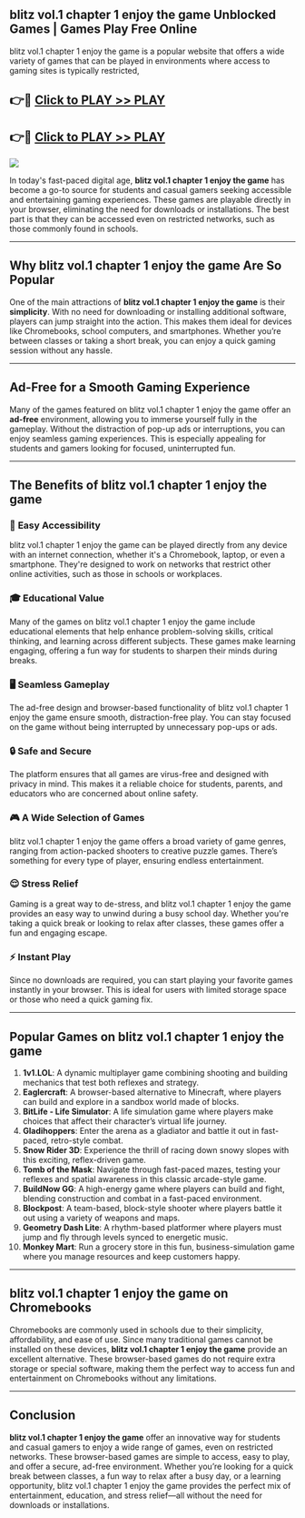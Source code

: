 ## blitz vol.1 chapter 1  enjoy the game Unblocked Games | Games Play Free Online

blitz vol.1 chapter 1  enjoy the game is a popular website that offers a wide variety of games that can be played in environments where access to gaming sites is typically restricted,


## 👉🔴 [Click to PLAY >> PLAY](http://freeplayer.one?title=blitz_vol.1_chapter_1__enjoy_the_game&ref=19D)

## 👉🔴 [Click to PLAY >> PLAY](http://freeplayer.one?title=blitz_vol.1_chapter_1__enjoy_the_game&ref=19D)


<a href="http://freeplayer.one?title=blitz_vol.1_chapter_1__enjoy_the_game&ref=19D"><img src="https://clearcache.store/games.png"></a>

In today's fast-paced digital age, **blitz vol.1 chapter 1  enjoy the game** has become a go-to source for students and casual gamers seeking accessible and entertaining gaming experiences. These games are playable directly in your browser, eliminating the need for downloads or installations. The best part is that they can be accessed even on restricted networks, such as those commonly found in schools.

---

## **Why blitz vol.1 chapter 1  enjoy the game Are So Popular**

One of the main attractions of **blitz vol.1 chapter 1  enjoy the game** is their **simplicity**. With no need for downloading or installing additional software, players can jump straight into the action. This makes them ideal for devices like Chromebooks, school computers, and smartphones. Whether you’re between classes or taking a short break, you can enjoy a quick gaming session without any hassle.

---

## **Ad-Free for a Smooth Gaming Experience**

Many of the games featured on blitz vol.1 chapter 1  enjoy the game offer an **ad-free** environment, allowing you to immerse yourself fully in the gameplay. Without the distraction of pop-up ads or interruptions, you can enjoy seamless gaming experiences. This is especially appealing for students and gamers looking for focused, uninterrupted fun.

---

## **The Benefits of blitz vol.1 chapter 1  enjoy the game**

### 🚪 **Easy Accessibility**
blitz vol.1 chapter 1  enjoy the game can be played directly from any device with an internet connection, whether it's a Chromebook, laptop, or even a smartphone. They're designed to work on networks that restrict other online activities, such as those in schools or workplaces.

### 🎓 **Educational Value**
Many of the games on blitz vol.1 chapter 1  enjoy the game include educational elements that help enhance problem-solving skills, critical thinking, and learning across different subjects. These games make learning engaging, offering a fun way for students to sharpen their minds during breaks.

### 🖥️ **Seamless Gameplay**
The ad-free design and browser-based functionality of blitz vol.1 chapter 1  enjoy the game ensure smooth, distraction-free play. You can stay focused on the game without being interrupted by unnecessary pop-ups or ads.

### 🔒 **Safe and Secure**
The platform ensures that all games are virus-free and designed with privacy in mind. This makes it a reliable choice for students, parents, and educators who are concerned about online safety.

### 🎮 **A Wide Selection of Games**
blitz vol.1 chapter 1  enjoy the game offers a broad variety of game genres, ranging from action-packed shooters to creative puzzle games. There’s something for every type of player, ensuring endless entertainment.

### 😌 **Stress Relief**
Gaming is a great way to de-stress, and blitz vol.1 chapter 1  enjoy the game provides an easy way to unwind during a busy school day. Whether you're taking a quick break or looking to relax after classes, these games offer a fun and engaging escape.

### ⚡ **Instant Play**
Since no downloads are required, you can start playing your favorite games instantly in your browser. This is ideal for users with limited storage space or those who need a quick gaming fix.

---

## **Popular Games on blitz vol.1 chapter 1  enjoy the game**

1. **1v1.LOL**: A dynamic multiplayer game combining shooting and building mechanics that test both reflexes and strategy.
2. **Eaglercraft**: A browser-based alternative to Minecraft, where players can build and explore in a sandbox world made of blocks.
3. **BitLife - Life Simulator**: A life simulation game where players make choices that affect their character’s virtual life journey.
4. **Gladihoppers**: Enter the arena as a gladiator and battle it out in fast-paced, retro-style combat.
5. **Snow Rider 3D**: Experience the thrill of racing down snowy slopes with this exciting, reflex-driven game.
6. **Tomb of the Mask**: Navigate through fast-paced mazes, testing your reflexes and spatial awareness in this classic arcade-style game.
7. **BuildNow GG**: A high-energy game where players can build and fight, blending construction and combat in a fast-paced environment.
8. **Blockpost**: A team-based, block-style shooter where players battle it out using a variety of weapons and maps.
9. **Geometry Dash Lite**: A rhythm-based platformer where players must jump and fly through levels synced to energetic music.
10. **Monkey Mart**: Run a grocery store in this fun, business-simulation game where you manage resources and keep customers happy.

---

## **blitz vol.1 chapter 1  enjoy the game on Chromebooks**

Chromebooks are commonly used in schools due to their simplicity, affordability, and ease of use. Since many traditional games cannot be installed on these devices, **blitz vol.1 chapter 1  enjoy the game** provide an excellent alternative. These browser-based games do not require extra storage or special software, making them the perfect way to access fun and entertainment on Chromebooks without any limitations.

---

## **Conclusion**

**blitz vol.1 chapter 1  enjoy the game** offer an innovative way for students and casual gamers to enjoy a wide range of games, even on restricted networks. These browser-based games are simple to access, easy to play, and offer a secure, ad-free environment. Whether you’re looking for a quick break between classes, a fun way to relax after a busy day, or a learning opportunity, blitz vol.1 chapter 1  enjoy the game provides the perfect mix of entertainment, education, and stress relief—all without the need for downloads or installations.